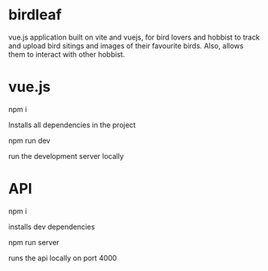 # birdleaf
vue.js application built on vite and vuejs, for bird lovers and hobbist to track and upload bird sitings and images of their favourite birds. Also, allows them to interact with other hobbist.

# vue.js 

npm i 

Installs all dependencies in the project 


npm run dev 

run the development server locally 


# API 

npm i

installs dev dependencies 


npm run server 

runs the api locally on port 4000



